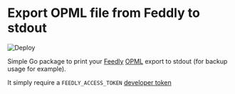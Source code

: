 # Export OPML file from Feddly to stdout

![Deploy](https://github.com/SkYNewZ/feedly-opml-export/workflows/Build%20%26%20Push/badge.svg)

Simple Go package to print your [Feedly](https://feedly.com/) [OPML](https://en.wikipedia.org/wiki/OPML) export to stdout (for backup usage for example).

It simply require a `FEEDLY_ACCESS_TOKEN` [developer token](https://developer.feedly.com/v3/developer/)
